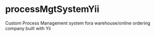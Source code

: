 processMgtSystemYii
===================

Custom Process Management system fora warehouse/online ordering company built with Yii
